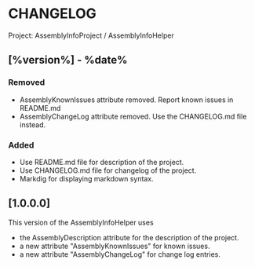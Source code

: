 # CHANGELOG 

Project:  AssemblyInfoProject / AssemblyInfoHelper

## [%version%] - %date%
### Removed
- AssemblyKnownIssues attribute removed. Report known issues in README.md
- AssemblyChangeLog attribute removed. Use the CHANGELOG.md file instead.

### Added
- Use README.md file for description of the project.
- Use CHANGELOG.md file for changelog of the project.
- Markdig for displaying markdown syntax.

## [1.0.0.0]
This version of the AssemblyInfoHelper uses
- the AssemblyDescription attribute for the description of the project.
- a new attribute "AssemblyKnownIssues" for known issues.
- a new attribute "AssemblyChangeLog" for change log entries.
